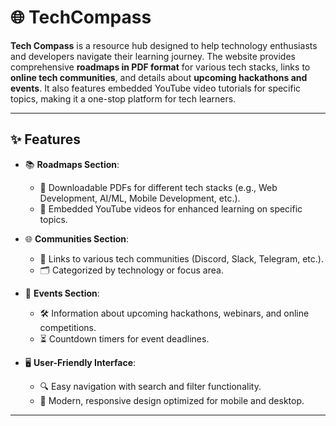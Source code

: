 # 🌐 **TechCompass**

**Tech Compass** is a resource hub designed to help technology enthusiasts and developers navigate their learning journey. The website provides comprehensive **roadmaps in PDF format** for various tech stacks, links to **online tech communities**, and details about **upcoming hackathons and events**. It also features embedded YouTube video tutorials for specific topics, making it a one-stop platform for tech learners.

---

## ✨ **Features**

- 📚 **Roadmaps Section**:
  - 📄 Downloadable PDFs for different tech stacks (e.g., Web Development, AI/ML, Mobile Development, etc.).
  - 🎥 Embedded YouTube videos for enhanced learning on specific topics.

- 🌐 **Communities Section**:
  - 🔗 Links to various tech communities (Discord, Slack, Telegram, etc.).
  - 🗂️ Categorized by technology or focus area.

- 📅 **Events Section**:
  - 🛠️ Information about upcoming hackathons, webinars, and online competitions.
  - ⏳ Countdown timers for event deadlines.

- 🖥️ **User-Friendly Interface**:
  - 🔍 Easy navigation with search and filter functionality.
  - 📱 Modern, responsive design optimized for mobile and desktop.

---
